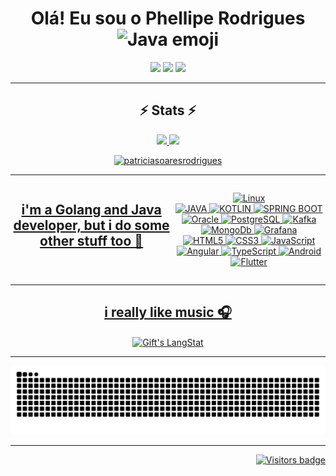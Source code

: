 <h1 align="center"> Olá! Eu sou o Phellipe Rodrigues <img width="30" src="https://emojis.slackmojis.com/emojis/images/1494533524/2240/programmer.gif?1494533524" alt="Java emoji" /></h1>

<div align="center"> 
  <a href="https://phelliperodrigues.dev" target="_blank"><img src="https://img.shields.io/badge/-website-%230077B5?style=for-the-badge&logo=aiohttp&logoColor=white" target="_blank"></a> 
  <a href = "mailto:phelliperodrigues.dev@gmail.com"><img src="https://img.shields.io/badge/-Gmail-%23333?style=for-the-badge&logo=gmail&logoColor=white" target="_blank"></a>
  <a href="https://www.linkedin.com/in/phelliperodrigues" target="_blank"><img src="https://img.shields.io/badge/-LinkedIn-%230077B5?style=for-the-badge&logo=linkedin&logoColor=white" target="_blank"></a> 
</div>

--- 

 <div align="center">

  ## ⚡ Stats ⚡
  
  <a href="https://github.com/phelliperodrigues">
  <img height="180em" src="https://github-readme-stats-sigma-five.vercel.app/api?username=phelliperodrigues&show_icons=true&theme=dracula&include_all_commits=true&count_private=true"/>
  <img height="180em" src="https://github-readme-stats-sigma-five.vercel.app/api/top-langs/?username=phelliperodrigues&layout=compact&langs_count=7&theme=dracula"/>

   
  <p><img src="https://github-readme-streak-stats.herokuapp.com/?user=phelliperodrigues&theme=dracula&hide_border=false" alt="patriciasoaresrodrigues" /></p>
</div>

---

<div align="center" style="display: flex">
 
 ## i'm a Golang and Java developer, but i do some other stuff too 🔨
 
![Linux](https://img.shields.io/badge/linux-FCC624.svg?style=for-the-badge&logo=linux&logoColor=white) 
<br/>
![JAVA](https://img.shields.io/badge/java-%23E34F26.svg?style=for-the-badge&logo=java&logoColor=white) 
![KOTLIN](https://img.shields.io/badge/kotlin-0095D5.svg?style=for-the-badge&logo=kotlin&logoColor=white) 
![SPRING BOOT](https://img.shields.io/badge/spring%20boot-6DB33F.svg?style=for-the-badge&logo=springboot&logoColor=white) 
![Oracle](https://img.shields.io/badge/oracle-F80000.svg?style=for-the-badge&logo=oracle&logoColor=white)
![PostgreSQL](https://img.shields.io/badge/postgresql-4169E1.svg?style=for-the-badge&logo=postgresql&logoColor=white)
![Kafka](https://img.shields.io/badge/apache%20kafka-231F20.svg?style=for-the-badge&logo=apachekafka&logoColor=white)
![MongoDb](https://img.shields.io/badge/mongodb-47A248.svg?style=for-the-badge&logo=mongodb&logoColor=white)
![Grafana](https://img.shields.io/badge/grafana-F46800.svg?style=for-the-badge&logo=grafana&logoColor=white)
<br/>
![HTML5](https://img.shields.io/badge/html5-%23E34F26.svg?style=for-the-badge&logo=html5&logoColor=white) 
![CSS3](https://img.shields.io/badge/css3-%231572B6.svg?style=for-the-badge&logo=css3&logoColor=white) 
![JavaScript](https://img.shields.io/badge/javascript-%23323330.svg?style=for-the-badge&logo=javascript&logoColor=%23F7DF1E) 
![Angular](https://img.shields.io/badge/angular-DD0031.svg?style=for-the-badge&logo=angular&logoColor=white) 
![TypeScript](https://img.shields.io/badge/typescript-3178C6.svg?style=for-the-badge&logo=typescript&logoColor=white)
![Android](https://img.shields.io/badge/android-3DDC84.svg?style=for-the-badge&logo=android&logoColor=white)
![Flutter](https://img.shields.io/badge/flutter-02569B.svg?style=for-the-badge&logo=flutter&logoColor=white) 
</div>
</div>

---



<div align="center"> 

 ## i really like music 🎧
 
 <img align="center" src="https://spotify-github-profile.vercel.app/api/view.svg?uid=7m3mvrbm1hk73dgvrs8azihtv&cover_image=true&theme=novatorem&show_offline=false&background_color=121212&interchange=false&bar_color=53b14f&bar_color_cover=false" alt="Gift's LangStat" />
</div>

---

<div align="center"> 
 
 ![Snake animation](https://github.com/phelliperodrigues/phelliperodrigues/blob/output/github-contribution-grid-snake.svg)
 
</div>

---

<div align="right">
  <a href="https://badges.pufler.dev">
      <img src="https://komarev.com/ghpvc/?username=phelliperodrigues" alt="Visitors badge" />
   </a>
</div>

